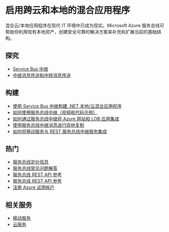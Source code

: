 <properties 
	pageTitle="启用跨云和本地的混合应用程序 | Azure" 
	description="了解如何构建跨云和本地的混合应用程序。" 
	services="service-bus" 
	documentationCenter=".net" 
	authors="sethmanheim" 
	manager="timlt" 
	editor=""/>

<tags 
	ms.service="service-bus" 
	ms.date="05/06/2016" 
	wacn.date="08/15/2016"/>

# 启用跨云和本地的混合应用程序

混合云/本地应用程序在现代 IT 环境中已成为现实。Microsoft Azure 服务总线可帮助你利用现有本地资产，创建安全可靠的解决方案来补充和扩展当前的基础结构。

## 探究

- [Service Bus 中继](/documentation/articles/service-bus-dotnet-how-to-use-relay/)
- [中继消息传送和中转消息传送](/documentation/articles/service-bus-messaging-overview/)

## 构建

- [使用 Service Bus 中继构建 .NET 本地/云混合应用程序](/documentation/articles/service-bus-dotnet-hybrid-app-using-service-bus-relay/)
- [如何使用服务总线中继（视频和代码示例）](http://appfabricdemos.codeplex.com/releases/view/67597)
- [如何通过服务总线中继将 Azure 网站和 LOB 应用集成](https://code.msdn.microsoft.com/How-to-integrate-a-Windows-f1fedff8) 
- [使用服务总线中继消息进行异地复制](http://code.msdn.microsoft.com/Geo-replication-with-16dbfecd)
- [如何将移动服务与 REST 服务总线中继服务集成](http://blogs.msdn.com/b/paolos/archive/2013/07/09/how-to-integrate-a-mobile-service-with-a-rest-service-bus-relay-service.aspx)
 
## 热门
- [服务总线定价信息](/pricing/details/messaging/)
- [服务总线常见问题解答](/documentation/articles/service-bus-faq/)
- [服务总线 REST API 参考](http://msdn.microsoft.com/zh-cn/library/azure/hh780717.aspx)
- [服务总线 REST API 参考](http://msdn.microsoft.com/zh-cn/library/windowsazure/hh780717.aspx)
- [注册 Azure 试用帐户](/pricing/1rmb-trial/)
 
## 相关服务
- [移动服务](/home/features/mobile-services/)
- [云服务](/home/features/cloud-services/) 

<!---HONumber=82-->
